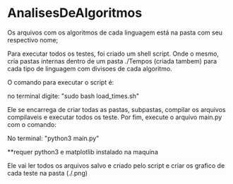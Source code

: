 # AnalisesDeAlgoritmos
Os arquivos com os algoritmos de cada linguagem está na pasta com seu respectivo nome;

Para executar todos os testes, foi criado um shell script. Onde o mesmo, cria pastas internas dentro de um pasta ./Tempos (criada tambem) para cada tipo de linguagem com divisoes de cada algoritmo.

O comando para executar o script é:

no terminal digite: "sudo bash load_times.sh"

Ele se encarrega de criar todas as pastas, subpastas, compilar os arquivos compilaveis e executar todos os teste.
Por fim, execute o arquivo main.py com o comando:

No terminal: "python3 main.py"

**requer python3 e matplotlib instalado na maquina

Ele vai ler todos os arquivos salvo e criado pelo script e criar os grafico de cada teste na pasta (./.png)
